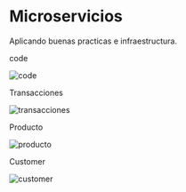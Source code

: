 # Microservicios
Aplicando buenas practicas e infraestructura. 


code 




![code](https://user-images.githubusercontent.com/60244917/222873405-e6bd20c5-1147-4444-b82a-32a74d519202.PNG)




Transacciones




![transacciones](https://user-images.githubusercontent.com/60244917/222873379-727eeb10-da85-4080-a9ad-3af141bc35b8.PNG)



Producto




![producto](https://user-images.githubusercontent.com/60244917/222873431-063ec080-3218-4dcd-b271-654ea20d33dc.PNG)



Customer




![customer](https://user-images.githubusercontent.com/60244917/222873445-3eacbaf6-4e50-403d-85d9-9dba999dea94.PNG)
